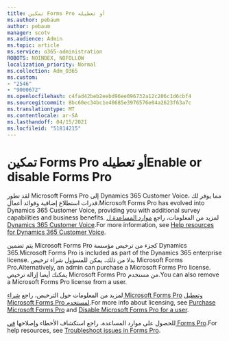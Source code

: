 ```yaml
---
title: تمكين Forms Pro أو تعطيله
ms.author: pebaum
author: pebaum
manager: scotv
ms.audience: Admin
ms.topic: article
ms.service: o365-administration
ROBOTS: NOINDEX, NOFOLLOW
localization_priority: Normal
ms.collection: Adm_O365
ms.custom:
- "2546"
- "9000672"
ms.openlocfilehash: c4fad42beb2eebd96ee096732a12c206c1d6cbf4
ms.sourcegitcommit: 8bc60ec34bc1e40685e3976576e04a2623f63a7c
ms.translationtype: MT
ms.contentlocale: ar-SA
ms.lasthandoff: 04/15/2021
ms.locfileid: "51814215"
---
```

# <a name="enable-or-disable-forms-pro"></a><span data-ttu-id="fa7e6-102">تمكين Forms Pro أو تعطيله</span><span class="sxs-lookup"><span data-stu-id="fa7e6-102">Enable or disable Forms Pro</span></span>

<span data-ttu-id="fa7e6-103">لقد تطور Microsoft Forms Pro إلى Dynamics 365 Customer Voice، مما يوفر لك قدرات استطلاع إضافية وفوائد أعمال.</span><span class="sxs-lookup"><span data-stu-id="fa7e6-103">Microsoft Forms Pro has evolved into Dynamics 365 Customer Voice, providing you with additional survey capabilities and business benefits.</span></span> <span data-ttu-id="fa7e6-104">لمزيد من المعلومات، راجع [موارد المساعدة ل Dynamics 365 Customer Voice](https://go.microsoft.com/fwlink/p/?linkid=2128357).</span><span class="sxs-lookup"><span data-stu-id="fa7e6-104">For more information, see [Help resources for Dynamics 365 Customer Voice](https://go.microsoft.com/fwlink/p/?linkid=2128357).</span></span>  

<span data-ttu-id="fa7e6-105">يتم تضمين Microsoft Forms Pro كجزء من ترخيص مؤسسة Dynamics 365.</span><span class="sxs-lookup"><span data-stu-id="fa7e6-105">Microsoft Forms Pro is included as part of the Dynamics 365 enterprise license.</span></span> <span data-ttu-id="fa7e6-106">بدلا من ذلك، يمكن للمسؤول شراء ترخيص Microsoft Forms Pro.</span><span class="sxs-lookup"><span data-stu-id="fa7e6-106">Alternatively, an admin can purchase a Microsoft Forms Pro license.</span></span> <span data-ttu-id="fa7e6-107">يمكنك أيضا إزالة ترخيص Microsoft Forms Pro من مستخدم.</span><span class="sxs-lookup"><span data-stu-id="fa7e6-107">You can also remove a Microsoft Forms Pro license from a user.</span></span>  

<span data-ttu-id="fa7e6-108">لمزيد من المعلومات حول الترخيص، راجع [شراء Microsoft Forms Pro](https://docs.microsoft.com/forms-pro/purchase#purchase-microsoft-forms-pro-for-users-in-a-dynamics-365-tenant) [وتعطيل Microsoft Forms Pro لمستخدم](https://docs.microsoft.com/forms-pro/purchase#disable-microsoft-forms-pro-for-a-user-1).</span><span class="sxs-lookup"><span data-stu-id="fa7e6-108">For more info about licensing, see [Purchase Microsoft Forms Pro](https://docs.microsoft.com/forms-pro/purchase#purchase-microsoft-forms-pro-for-users-in-a-dynamics-365-tenant) and [Disable Microsoft Forms Pro for a user](https://docs.microsoft.com/forms-pro/purchase#disable-microsoft-forms-pro-for-a-user-1).</span></span>
  
<span data-ttu-id="fa7e6-109">للحصول على موارد المساعدة، راجع استكشاف الأخطاء وإصلاحها [في Forms Pro](https://docs.microsoft.com/forms-pro/troubleshoot).</span><span class="sxs-lookup"><span data-stu-id="fa7e6-109">For help resources, see [Troubleshoot issues in Forms Pro](https://docs.microsoft.com/forms-pro/troubleshoot).</span></span>
